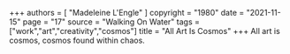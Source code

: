 +++
authors = [
  "Madeleine L'Engle"
]
copyright = "1980"
date = "2021-11-15"
page = "17"
source = "Walking On Water"
tags = ["work","art","creativity","cosmos"]
title = "All Art Is Cosmos"
+++
All art is cosmos, cosmos found within chaos.
